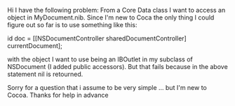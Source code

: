 Hi
I have the following problem: From a Core Data class I want to access an object in MyDocument.nib.
Since I'm new to Coca the only thing I could figure out so far is to use something like this:

id doc = [[NSDocumentController sharedDocumentController] currentDocument];

with the object I want to use being an IBOutlet in my subclass of NSDocument (I added public accessors).
But that fails because in the above statement nil is retourned.

Sorry for a question that i assume to be very simple ... but I'm new to Cocoa.
Thanks for help in advance
